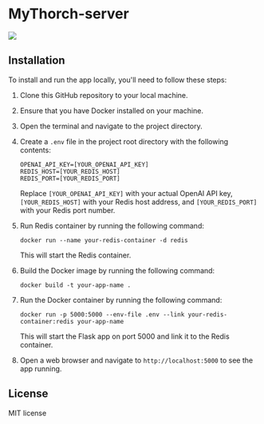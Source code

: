 # MyThorch-server
![](https://i.ibb.co/cgb88Zd/Flow-Chart-drawio.png)

## Installation

To install and run the app locally, you'll need to follow these steps:

1. Clone this GitHub repository to your local machine.
2. Ensure that you have Docker installed on your machine.
3. Open the terminal and navigate to the project directory.
4. Create a `.env` file in the project root directory with the following contents:
    ```
    OPENAI_API_KEY=[YOUR_OPENAI_API_KEY]
    REDIS_HOST=[YOUR_REDIS_HOST]
    REDIS_PORT=[YOUR_REDIS_PORT]
    ```
    Replace `[YOUR_OPENAI_API_KEY]` with your actual OpenAI API key, `[YOUR_REDIS_HOST]` with your Redis host address, and `[YOUR_REDIS_PORT]` with your Redis port number.
5. Run Redis container by running the following command:
    ```
    docker run --name your-redis-container -d redis
    ```
    This will start the Redis container.

6. Build the Docker image by running the following command:
    ```
    docker build -t your-app-name .
    ```
7. Run the Docker container by running the following command:
    ```
    docker run -p 5000:5000 --env-file .env --link your-redis-container:redis your-app-name
    ```

    This will start the Flask app on port 5000 and link it to the Redis container.

8. Open a web browser and navigate to `http://localhost:5000` to see the app running.

## License

MIT license
